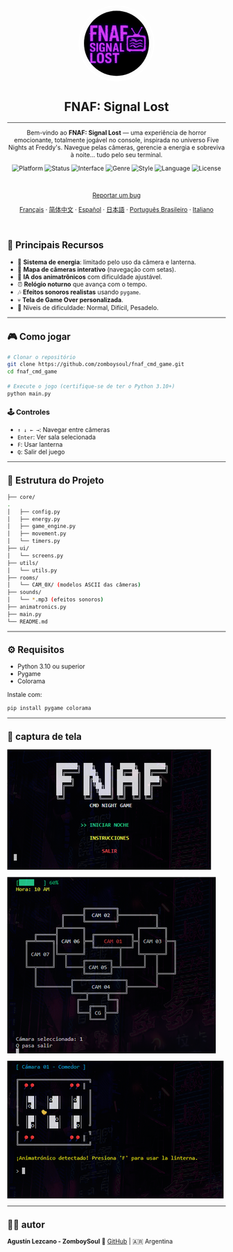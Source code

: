 
<p align="center">
  <img
    src="../assets/logo.png"
    alt="FNAF: Signal Lost Logo"
    style="border: 2px solid white; border-radius: 5000px; width: 150px; height:150px; padding:10px;" />
</p>

<h1 align="center">FNAF: Signal Lost</h1>

---

<p align="center">
  Bem-vindo ao <strong>FNAF: Signal Lost</strong> — uma experiência de horror emocionante, totalmente jogável no console, inspirada no universo Five Nights at Freddy's.  
  Navegue pelas câmeras, gerencie a energia e sobreviva à noite… tudo pelo seu terminal.
</p>

<p align="center">
  <img alt="Platform" src="https://img.shields.io/badge/platform-python-00ffff?logo=python&logoColor=000000" />
  <img alt="Status" src="https://img.shields.io/badge/status-in%20development-ff00ff" />
  <img alt="Interface" src="https://img.shields.io/badge/interface-command%20line-ff007f?logo=windows-terminal&logoColor=white" />
  <img alt="Genre" src="https://img.shields.io/badge/genre-horror-ff1a1a" />
  <img alt="Style" src="https://img.shields.io/badge/style-text--based-6666ff" />
  <img alt="Language" src="https://img.shields.io/badge/lang-es-cc00ff" />
  <img alt="License" src="https://img.shields.io/github/license/ZomboySoul/fnaf_signal_lost" />
</p>

<br>

<p align="center">
  <a href="https://github.com/ZomboySoul/fnaf_signal_lost/issues/new?assignees=&labels=bug&projects=&template=bug_report.yml" target="_blank" rel="noopener noreferrer">
  Reportar um bug
  </a>
</p>

<p align="center">
  <a href="./README_fr.md">Français</a> ·  
  <a href="./README_cn.md">简体中文</a> ·
  <a href="./README_es.md">Español</a> ·
  <a href="./README_ja.md">日本語</a> ·
  <a href="./README_pt-BR.md">Português Brasileiro</a> ·
  <a href="./README_it.md">Italiano</a>
</p>

<br>

## 🧠 Principais Recursos

- 🔦 **Sistema de energia**: limitado pelo uso da câmera e lanterna.
- 🎥 **Mapa de câmeras interativo** (navegação com setas).
- 🤖 **IA dos animatrônicos** com dificuldade ajustável.
- ⏰ **Relógio noturno** que avança com o tempo.
- 🎶 **Efeitos sonoros realistas** usando `pygame`.
- 💀 **Tela de Game Over personalizada**.
- 🌙 Níveis de dificuldade: Normal, Difícil, Pesadelo.

---

## 🎮 Como jogar

```bash
# Clonar o repositório
git clone https://github.com/zomboysoul/fnaf_cmd_game.git
cd fnaf_cmd_game

# Execute o jogo (certifique-se de ter o Python 3.10+)
python main.py
```

### 🕹️ Controles

- `↑ ↓ ← →`: Navegar entre câmeras
- `Enter`: Ver sala selecionada
- `F`: Usar lanterna
- `Q`: Salir del juego

---

## 📁 Estrutura do Projeto

```bash
├── core/
.
│   ├── config.py
│   ├── energy.py
│   ├── game_engine.py
│   ├── movement.py
│   └── timers.py
├── ui/
│   └── screens.py
├── utils/
│   └── utils.py
├── rooms/
│   └── CAM_0X/ (modelos ASCII das câmeras)
├── sounds/
│   └── *.mp3 (efeitos sonoros)
├── animatronics.py
├── main.py
└── README.md
```

---

## ⚙️ Requisitos

- Python 3.10 ou superior
- Pygame
- Colorama

Instale com:

```bash
pip install pygame colorama
```

---

## 📸 captura de tela

![FNAF: Signal Lost Menu](../assets/menu.png)

![FNAF: Signal Lost Map](../assets/map.png)

![FNAF: Signal Lost Camara](../assets/camara.png)

---

## 🧑‍💻 autor

**Agustín Lezcano - ZomboySoul**
🔗 [GitHub](https://github.com/ZomboySoul) | 🇦🇷 Argentina

